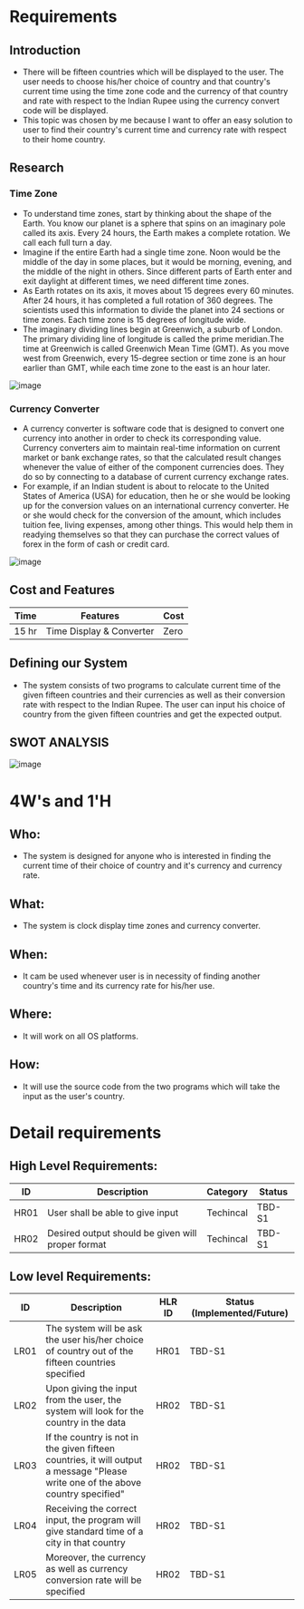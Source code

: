 # Requirements
## Introduction
* There will be fifteen countries which will be displayed to the user. The user needs to choose his/her choice of country and that country's current time using the time zone code and the currency of that country and rate with respect to the Indian Rupee using the currency convert code will be displayed. 
* This topic was chosen by me because I want to offer an easy solution to user to find their country's current time and currency rate with respect to their home country.

## Research
### Time Zone
* To understand time zones, start by thinking about the shape of the Earth. You know our planet is a sphere that spins on an imaginary pole called its axis. Every 24 hours, the Earth makes a complete rotation. We call each full turn a day.
* Imagine if the entire Earth had a single time zone. Noon would be the middle of the day in some places, but it would be morning, evening, and the middle of the night in others. Since different parts of Earth enter and exit daylight at different times, we need different time zones.
* As Earth rotates on its axis, it moves about 15 degrees every 60 minutes. After 24 hours, it has completed a full rotation of 360 degrees. The scientists used this information to divide the planet into 24 sections or time zones. Each time zone is 15 degrees of longitude wide.
* The imaginary dividing lines begin at Greenwich, a suburb of London. The primary dividing line of longitude is called the prime meridian.The time at Greenwich is called Greenwich Mean Time (GMT). As you move west from Greenwich, every 15-degree section or time zone is an hour earlier than GMT, while each time zone to the east is an hour later.

![image](https://user-images.githubusercontent.com/80448432/114149261-58163200-9938-11eb-8184-c915bc3b70c2.png)
### Currency Converter
* A currency converter is software code that is designed to convert one currency into another in order to check its corresponding value. Currency converters aim to maintain real-time information on current market or bank exchange rates, so that the calculated result changes whenever the value of either of the component currencies does. They do so by connecting to a database of current currency exchange rates.
* For example, if an Indian student is about to relocate to the United States of America (USA) for education, then he or she would be looking up for the conversion values on an international currency converter. He or she would check for the conversion of the amount, which includes tuition fee, living expenses, among other things. This would help them in readying themselves so that they can purchase the correct values of forex in the form of cash or credit card.

![image](https://user-images.githubusercontent.com/80448432/114195080-c75a4900-996d-11eb-9c6d-f640c7519c07.png)
## Cost and Features
| Time | Features | Cost |
| ---- | -------- | ---- |
|15 hr | Time Display & Converter| Zero |
## Defining our System
* The system consists of two programs to calculate current time of the given fifteen countries and their currencies as well as their conversion rate with respect to the Indian Rupee. The user can input his choice of country from the given fifteen countries and get the expected output.

## SWOT ANALYSIS

![image](https://user-images.githubusercontent.com/80448432/114222792-a523f380-998c-11eb-83c8-cb471b57f573.png)

# 4W&#39;s and 1&#39;H

## Who:
* The system is designed for anyone who is interested in finding the current time of their choice of country and it's currency and currency rate.

## What:
* The system is clock display time zones and currency converter.

## When:
* It cam be used whenever user is in necessity of finding another country's time and its currency rate for his/her use. 

## Where:
* It will work on all OS platforms.

## How:
* It will use the source code from the two programs which will take the input as the user's country.

# Detail requirements
## High Level Requirements:
| ID | Description | Category | Status | 
| ----- | ----- | ------- | ---------|
| HR01 | User shall be able to give input | Techincal | TBD-S1 | 
| HR02 | Desired output should be given will proper format| Techincal | TBD-S1 |

## Low level Requirements:
| ID | Description | HLR ID | Status (Implemented/Future) |
| ------ | --------- | ------ | ----- |
| LR01 | The system will be ask the user his/her choice of country out of the fifteen countries specified| HR01 | TBD-S1 |
| LR02 | Upon giving the input from the user, the system will look for the country in the data| HR02 | TBD-S1 |
| LR03 | If the country is not in the given fifteen countries, it will output a message "Please write one of the above country specified"| HR02 | TBD-S1 |
| LR04 | Receiving the correct input, the program will give standard time of a city in that country | HR02 | TBD-S1 |
| LR05 |Moreover, the currency as well as currency conversion rate will be specified | HR02 | TBD-S1 |








